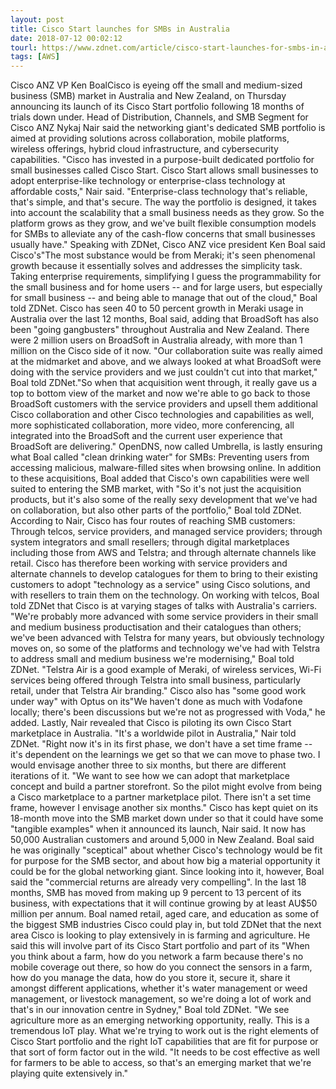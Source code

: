```yaml
---
layout: post
title: Cisco Start launches for SMBs in Australia
date: 2018-07-12 00:02:12
tourl: https://www.zdnet.com/article/cisco-start-launches-for-smbs-in-australia/
tags: [AWS]
---
```

Cisco ANZ VP Ken BoalCisco is eyeing off the small and medium-sized business (SMB) market in Australia and New Zealand, on Thursday announcing its launch of its Cisco Start portfolio following 18 months of trials down under. Head of Distribution, Channels, and SMB Segment for Cisco ANZ Nykaj Nair said the networking giant's dedicated SMB portfolio is aimed at providing solutions across collaboration, mobile platforms, wireless offerings, hybrid cloud infrastructure, and cybersecurity capabilities. "Cisco has invested in a purpose-built dedicated portfolio for small businesses called Cisco Start. Cisco Start allows small businesses to adopt enterprise-like technology or enterprise-class technology at affordable costs," Nair said. "Enterprise-class technology that's reliable, that's simple, and that's secure. The way the portfolio is designed, it takes into account the scalability that a small business needs as they grow. So the platform grows as they grow, and we've built flexible consumption models for SMBs to alleviate any of the cash-flow concerns that small businesses usually have." Speaking with ZDNet, Cisco ANZ vice president Ken Boal said Cisco's"The most substance would be from Meraki; it's seen phenomenal growth because it essentially solves and addresses the simplicity task. Taking enterprise requirements, simplifying I guess the programmability for the small business and for home users -- and for large users, but especially for small business -- and being able to manage that out of the cloud," Boal told ZDNet. Cisco has seen 40 to 50 percent growth in Meraki usage in Australia over the last 12 months, Boal said, adding that BroadSoft has also been "going gangbusters" throughout Australia and New Zealand. There were 2 million users on BroadSoft in Australia already, with more than 1 million on the Cisco side of it now. "Our collaboration suite was really aimed at the midmarket and above, and we always looked at what BroadSoft were doing with the service providers and we just couldn't cut into that market," Boal told ZDNet."So when that acquisition went through, it really gave us a top to bottom view of the market and now we're able to go back to those BroadSoft customers with the service providers and upsell them additional Cisco collaboration and other Cisco technologies and capabilities as well, more sophisticated collaboration, more video, more conferencing, all integrated into the BroadSoft and the current user experience that BroadSoft are delivering." OpenDNS, now called Umbrella, is lastly ensuring what Boal called "clean drinking water" for SMBs: Preventing users from accessing malicious, malware-filled sites when browsing online. In addition to these acquisitions, Boal added that Cisco's own capabilities were well suited to entering the SMB market, with "So it's not just the acquisition products, but it's also some of the really sexy development that we've had on collaboration, but also other parts of the portfolio," Boal told ZDNet. According to Nair, Cisco has four routes of reaching SMB customers: Through telcos, service providers, and managed service providers; through system integrators and small resellers; through digital marketplaces including those from AWS and Telstra; and through alternate channels like retail. Cisco has therefore been working with service providers and alternate channels to develop catalogues for them to bring to their existing customers to adopt "technology as a service" using Cisco solutions, and with resellers to train them on the technology. On working with telcos, Boal told ZDNet that Cisco is at varying stages of talks with Australia's carriers. "We're probably more advanced with some service providers in their small and medium business productisation and their catalogues than others; we've been advanced with Telstra for many years, but obviously technology moves on, so some of the platforms and technology we've had with Telstra to address small and medium business we're modernising," Boal told ZDNet. "Telstra Air is a good example of Meraki, of wireless services, Wi-Fi services being offered through Telstra into small business, particularly retail, under that Telstra Air branding." Cisco also has "some good work under way" with Optus on its"We haven't done as much with Vodafone locally; there's been discussions but we're not as progressed with Voda," he added. Lastly, Nair revealed that Cisco is piloting its own Cisco Start marketplace in Australia. "It's a worldwide pilot in Australia," Nair told ZDNet. "Right now it's in its first phase, we don't have a set time frame -- it's dependent on the learnings we get so that we can move to phase two. I would envisage another three to six months, but there are different iterations of it. "We want to see how we can adopt that marketplace concept and build a partner storefront. So the pilot might evolve from being a Cisco marketplace to a partner marketplace pilot. There isn't a set time frame, however I envisage another six months." Cisco has kept quiet on its 18-month move into the SMB market down under so that it could have some "tangible examples" when it announced its launch, Nair said. It now has 50,000 Australian customers and around 5,000 in New Zealand. Boal said he was originally "sceptical" about whether Cisco's technology would be fit for purpose for the SMB sector, and about how big a material opportunity it could be for the global networking giant. Since looking into it, however, Boal said the "commercial returns are already very compelling". In the last 18 months, SMB has moved from making up 9 percent to 13 percent of its business, with expectations that it will continue growing by at least AU$50 million per annum. Boal named retail, aged care, and education as some of the biggest SMB industries Cisco could play in, but told ZDNet that the next area Cisco is looking to play extensively in is farming and agriculture. He said this will involve part of its Cisco Start portfolio and part of its "When you think about a farm, how do you network a farm because there's no mobile coverage out there, so how do you connect the sensors in a farm, how do you manage the data, how do you store it, secure it, share it amongst different applications, whether it's water management or weed management, or livestock management, so we're doing a lot of work and that's in our innovation centre in Sydney," Boal told ZDNet. "We see agriculture more as an emerging networking opportunity, really. This is a tremendous IoT play. What we're trying to work out is the right elements of Cisco Start portfolio and the right IoT capabilities that are fit for purpose or that sort of form factor out in the wild. "It needs to be cost effective as well for farmers to be able to access, so that's an emerging market that we're playing quite extensively in."